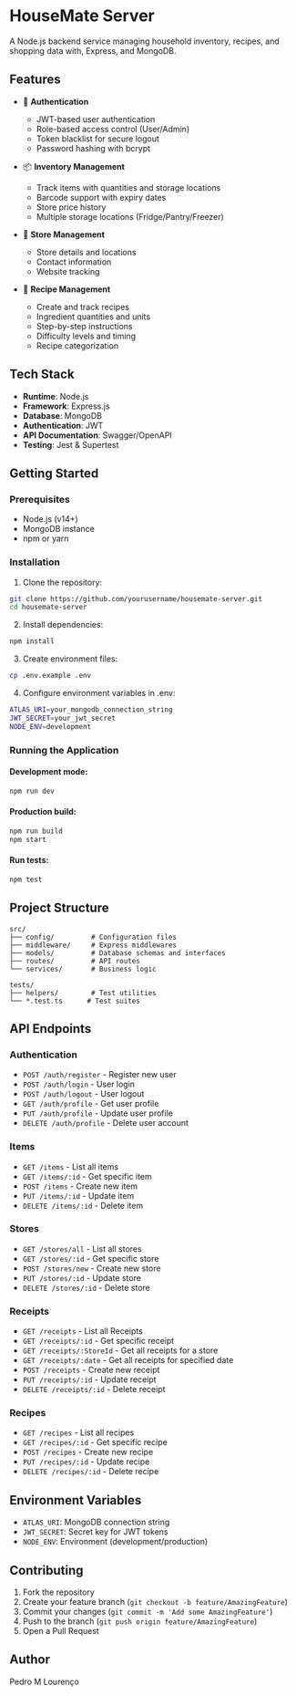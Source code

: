 # HouseMate Server

A Node.js backend service managing household inventory, recipes, and shopping data with, Express, and MongoDB.

## Features

- 🔐 **Authentication**
  - JWT-based user authentication
  - Role-based access control (User/Admin)
  - Token blacklist for secure logout
  - Password hashing with bcrypt

- 📦 **Inventory Management**
  - Track items with quantities and storage locations
  - Barcode support with expiry dates
  - Store price history
  - Multiple storage locations (Fridge/Pantry/Freezer)

- 🛒 **Store Management**
  - Store details and locations
  - Contact information
  - Website tracking

- 🍳 **Recipe Management**
  - Create and track recipes
  - Ingredient quantities and units
  - Step-by-step instructions
  - Difficulty levels and timing
  - Recipe categorization

## Tech Stack

- **Runtime**: Node.js
- **Framework**: Express.js
- **Database**: MongoDB
- **Authentication**: JWT
- **API Documentation**: Swagger/OpenAPI
- **Testing**: Jest & Supertest

## Getting Started

### Prerequisites

- Node.js (v14+)
- MongoDB instance
- npm or yarn

### Installation

1. Clone the repository:
```bash
git clone https://github.com/yourusername/housemate-server.git
cd housemate-server
```

2. Install dependencies:
```bash
npm install
```

3. Create environment files:
```bash
cp .env.example .env
```

4. Configure environment variables in .env:
```bash
ATLAS_URI=your_mongodb_connection_string
JWT_SECRET=your_jwt_secret
NODE_ENV=development
```

### Running the Application

#### Development mode:
```bash
npm run dev
```

#### Production build:
```bash
npm run build
npm start
```

#### Run tests:
```bash
npm test
```

## Project Structure

```plaintext
src/
├── config/         # Configuration files
├── middleware/     # Express middlewares
├── models/         # Database schemas and interfaces
├── routes/         # API routes
└── services/       # Business logic

tests/
├── helpers/        # Test utilities
└── *.test.ts      # Test suites
```

## API Endpoints

### Authentication
- `POST /auth/register` - Register new user
- `POST /auth/login` - User login
- `POST /auth/logout` - User logout
- `GET /auth/profile` - Get user profile
- `PUT /auth/profile` - Update user profile
- `DELETE /auth/profile` - Delete user account

### Items
- `GET /items` - List all items
- `GET /items/:id` - Get specific item
- `POST /items` - Create new item
- `PUT /items/:id` - Update item
- `DELETE /items/:id` - Delete item

### Stores
- `GET /stores/all` - List all stores
- `GET /stores/:id` - Get specific store
- `POST /stores/new` - Create new store
- `PUT /stores/:id` - Update store
- `DELETE /stores/:id` - Delete store

### Receipts
- `GET /receipts` - List all Receipts
- `GET /receipts/:id` - Get specific receipt
- `GET /receipts/:StoreId` - Get all receipts for a store
- `GET /receipts/:date` - Get all receipts for specified date
- `POST /receipts` - Create new receipt
- `PUT /receipts/:id` - Update receipt
- `DELETE /receipts/:id` - Delete receipt

### Recipes
- `GET /recipes` - List all recipes
- `GET /recipes/:id` - Get specific recipe
- `POST /recipes` - Create new recipe
- `PUT /recipes/:id` - Update recipe
- `DELETE /recipes/:id` - Delete recipe

## Environment Variables
- `ATLAS_URI`: MongoDB connection string
- `JWT_SECRET`: Secret key for JWT tokens
- `NODE_ENV`: Environment (development/production)

## Contributing
1. Fork the repository
2. Create your feature branch (`git checkout -b feature/AmazingFeature`)
3. Commit your changes (`git commit -m 'Add some AmazingFeature'`)
4. Push to the branch (`git push origin feature/AmazingFeature`)
5. Open a Pull Request

## Author
Pedro M Lourenço
